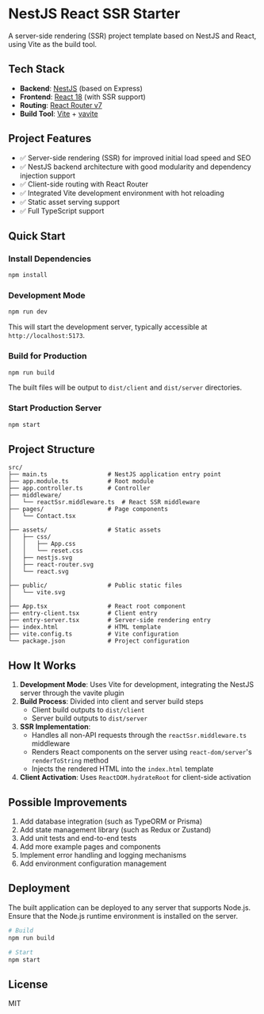 # NestJS React SSR Starter

A server-side rendering (SSR) project template based on NestJS and React, using Vite as the build tool.

## Tech Stack

- **Backend**: [NestJS](https://nestjs.com/) (based on Express)
- **Frontend**: [React 18](https://reactjs.org/) (with SSR support)
- **Routing**: [React Router v7](https://reactrouter.com/)
- **Build Tool**: [Vite](https://vitejs.dev/) + [vavite](https://github.com/cyco130/vavite)

## Project Features

- ✅ Server-side rendering (SSR) for improved initial load speed and SEO
- ✅ NestJS backend architecture with good modularity and dependency injection support
- ✅ Client-side routing with React Router
- ✅ Integrated Vite development environment with hot reloading
- ✅ Static asset serving support
- ✅ Full TypeScript support

## Quick Start

### Install Dependencies

```bash
npm install
```

### Development Mode

```bash
npm run dev
```

This will start the development server, typically accessible at `http://localhost:5173`.

### Build for Production

```bash
npm run build
```

The built files will be output to `dist/client` and `dist/server` directories.

### Start Production Server

```bash
npm start
```

## Project Structure

```
src/
├── main.ts                 # NestJS application entry point
├── app.module.ts           # Root module
├── app.controller.ts       # Controller
├── middleware/
│   └── reactSsr.middleware.ts  # React SSR middleware
├── pages/                  # Page components
│   └── Contact.tsx
│
├── assets/                 # Static assets
│   ├── css/
│   │   ├── App.css
│   │   └── reset.css
│   ├── nestjs.svg
│   ├── react-router.svg
│   └── react.svg
│
├── public/                 # Public static files
│   └── vite.svg
│
├── App.tsx                 # React root component
├── entry-client.tsx        # Client entry
├── entry-server.tsx        # Server-side rendering entry
├── index.html              # HTML template
├── vite.config.ts          # Vite configuration
└── package.json            # Project configuration
```

## How It Works

1. **Development Mode**: Uses Vite for development, integrating the NestJS server through the vavite plugin
2. **Build Process**: Divided into client and server build steps
   - Client build outputs to `dist/client`
   - Server build outputs to `dist/server`
3. **SSR Implementation**:
   - Handles all non-API requests through the `reactSsr.middleware.ts` middleware
   - Renders React components on the server using `react-dom/server`'s `renderToString` method
   - Injects the rendered HTML into the `index.html` template
4. **Client Activation**: Uses `ReactDOM.hydrateRoot` for client-side activation

## Possible Improvements

1. Add database integration (such as TypeORM or Prisma)
2. Add state management library (such as Redux or Zustand)
3. Add unit tests and end-to-end tests
4. Add more example pages and components
5. Implement error handling and logging mechanisms
6. Add environment configuration management

## Deployment

The built application can be deployed to any server that supports Node.js. Ensure that the Node.js runtime environment is installed on the server.

```bash
# Build
npm run build

# Start
npm start
```

## License

MIT
